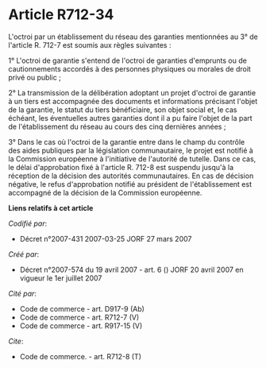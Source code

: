 # Article R712-34

L'octroi par un établissement du réseau des garanties mentionnées au 3° de l'article R. 712-7 est soumis aux règles
suivantes :

1° L'octroi de garantie s'entend de l'octroi de garanties d'emprunts ou de cautionnements accordés à des personnes physiques
ou morales de droit privé ou public ;

2° La transmission de la délibération adoptant un projet d'octroi de garantie à un tiers est accompagnée des documents et
informations précisant l'objet de la garantie, le statut du tiers bénéficiaire, son objet social et, le cas échéant, les
éventuelles autres garanties dont il a pu faire l'objet de la part de l'établissement du réseau au cours des cinq dernières
années ;

3° Dans le cas où l'octroi de la garantie entre dans le champ du contrôle des aides publiques par la législation
communautaire, le projet est notifié à la Commission européenne à l'initiative de l'autorité de tutelle. Dans ce cas, le
délai d'approbation fixé à l'article R. 712-8 est suspendu jusqu'à la réception de la décision des autorités communautaires.
En cas de décision négative, le refus d'approbation notifié au président de l'établissement est accompagné de la décision de
la Commission européenne.

**Liens relatifs à cet article**

_Codifié par_:

  - Décret n°2007-431 2007-03-25 JORF 27 mars 2007

_Créé par_:

  - Décret n°2007-574 du 19 avril 2007 - art. 6 () JORF 20 avril 2007 en vigueur le 1er juillet 2007

_Cité par_:

  - Code de commerce - art. D917-9 (Ab)
  - Code de commerce - art. R712-7 (V)
  - Code de commerce - art. R917-15 (V)

_Cite_:

  - Code de commerce. - art. R712-8 (T)
